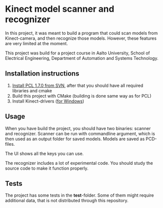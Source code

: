 # Kinect model scanner and recognizer
In this project, it was meant to build a program that could scan models from Kinect-camera, and then recognize those models. However, these features are very limited at the moment.

This project was build for a project course in Aalto University, School of Electrical Engineering, Department of Automation and Systems Technology.

## Installation instructions
1. [Install PCL 1.7.0 from SVN](http://pointclouds.org/downloads/source.html), after that you should have all required libraries and cmake
2. Build this project with CMake (building is done same way as for PCL)
3. Install Kinect-drivers ([for Windows](http://www.codeproject.com/Articles/148251/How-to-Successfully-Install-Kinect-on-Windows-Open))

## Usage
When you have build the project, you should have two binaries: scanner and recognizer. Scanner can be run with commandline argument, which is then used as an output folder for saved models. Models are saved as PCD-files.

The UI shows all the keys you can use.

The recognizer includes a lot of experimental code. You should study the source code to make it function properly.

## Tests
The project has some tests in the **test**-folder. Some of them might require additional data, that is not distributed through this repository.